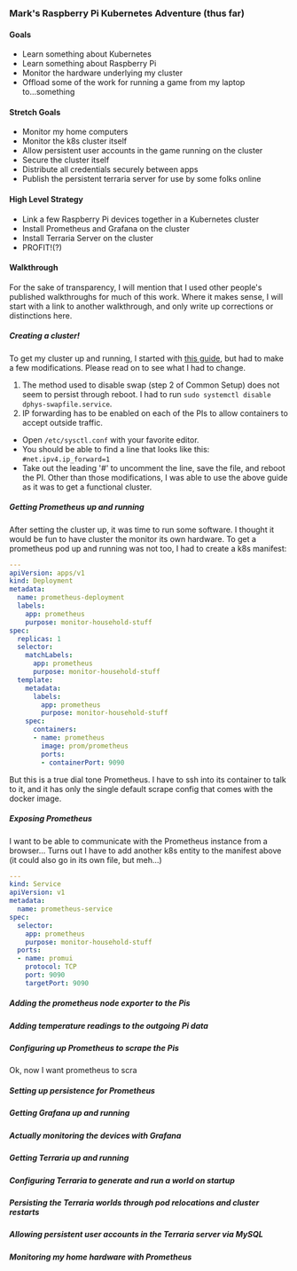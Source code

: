 ### Mark's Raspberry Pi Kubernetes Adventure (thus far)

#### Goals
- Learn something about Kubernetes
- Learn something about Raspberry Pi
- Monitor the hardware underlying my cluster
- Offload some of the work for running a game from my laptop to...something

#### Stretch Goals
- Monitor my home computers
- Monitor the k8s cluster itself
- Allow persistent user accounts in the game running on the cluster
- Secure the cluster itself
- Distribute all credentials securely between apps
- Publish the persistent terraria server for use by some folks online

#### High Level Strategy
- Link a few Raspberry Pi devices together in a Kubernetes cluster
- Install Prometheus and Grafana on the cluster
- Install Terraria Server on the cluster
- PROFIT!(?)

#### Walkthrough
For the sake of transparency, I will mention that I used other people's published walkthroughs for much of this work.
Where it makes sense, I will start with a link to another walkthrough, and only write up corrections or distinctions here.

##### Creating a cluster!
To get my cluster up and running, I started with [this guide](https://medium.com/nycdev/k8s-on-pi-9cc14843d43), but had to make a few modifications.
Please read on to see what I had to change.
1. The method used to disable swap (step 2 of Common Setup) does not seem to persist through reboot. I had to run `sudo systemctl disable dphys-swapfile.service`.
1. IP forwarding has to be enabled on each of the PIs to allow containers to accept outside traffic.
  * Open `/etc/sysctl.conf` with your favorite editor.
  * You should be able to find a line that looks like this: `#net.ipv4.ip_forward=1`
  * Take out the leading '#' to uncomment the line, save the file, and reboot the PI.
Other than those modifications, I was able to use the above guide as it was to get a functional cluster.

##### Getting Prometheus up and running
After setting the cluster up, it was time to run some software.
I thought it would be fun to have cluster the monitor its own hardware.
To get a prometheus pod up and running was not too, I had to create a k8s manifest:
```yaml
---
apiVersion: apps/v1
kind: Deployment
metadata:
  name: prometheus-deployment
  labels:
    app: prometheus
    purpose: monitor-household-stuff
spec:
  replicas: 1
  selector:
    matchLabels:
      app: prometheus
      purpose: monitor-household-stuff
  template:
    metadata:
      labels:
        app: prometheus
        purpose: monitor-household-stuff
    spec:
      containers:
      - name: prometheus
        image: prom/prometheus
        ports:
        - containerPort: 9090
```
But this is a true dial tone Prometheus.
I have to ssh into its container to talk to it,
and it has only the single default scrape config that comes with the docker image.

##### Exposing Prometheus
I want to be able to communicate with the Prometheus instance from a browser...
Turns out I have to add another k8s entity to the manifest above (it could also go in its own file, but meh...)
```yaml
---
kind: Service
apiVersion: v1
metadata:
  name: prometheus-service
spec:
  selector:
    app: prometheus
    purpose: monitor-household-stuff
  ports:
  - name: promui
    protocol: TCP
    port: 9090
    targetPort: 9090
```

##### Adding the prometheus node exporter to the Pis

##### Adding temperature readings to the outgoing Pi data

##### Configuring up Prometheus to scrape the Pis
Ok, now I want prometheus to scra

##### Setting up persistence for Prometheus

##### Getting Grafana up and running

##### Actually monitoring the devices with Grafana

##### Getting Terraria up and running

##### Configuring Terraria to generate and run a world on startup

##### Persisting the Terraria worlds through pod relocations and cluster restarts

##### Allowing persistent user accounts in the Terraria server via MySQL

##### Monitoring my home hardware with Prometheus
